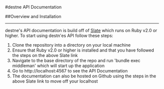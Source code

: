#destne API Documentation

##Overview and Installation
***
destne's API documentation is build off of [Slate](https://github.com/tripit/slate) which runs on Ruby v2.0 or higher. To start using destn'es API follow these steps:

1. Clone the repository into a directory on your local machine
2. Ensure that Ruby v2.0 or higher is installed and that you have followed the steps on the above Slate link
3. Navigate to the base directory of the repo and run 'bundle exec middleman' which will start up the application
4. Go to http://localhost:4567 to see the API Documentation
5. The documentation can also be hosted on Github using the steps in the above Slate link to move off your localhost

